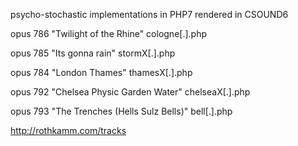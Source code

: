 psycho-stochastic implementations in PHP7 rendered in CSOUND6

opus 786 "Twilight of the Rhine" cologne[.].php  

opus 785 "Its gonna rain" stormX[.].php

opus 784 "London Thames" thamesX[.].php

opus 792 "Chelsea Physic Garden Water"  chelseaX[.].php

opus 793 "The Trenches (Hells Sulz Bells)" bell[.].php

http://rothkamm.com/tracks
